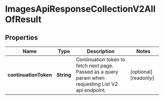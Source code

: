 

# ImagesApiResponseCollectionV2AllOfResult


## Properties

| Name | Type | Description | Notes |
|------------ | ------------- | ------------- | -------------|
|**continuationToken** | **String** | Continuation token to fetch next page. Passed as a query param when requesting List V2 api endpoint. |  [optional] [readonly] |



